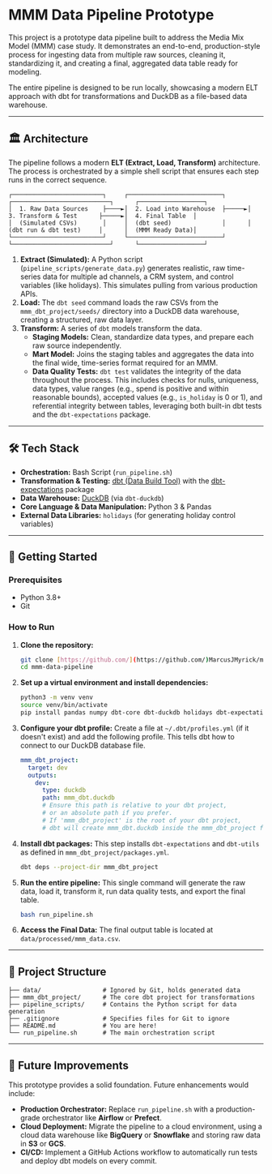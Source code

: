 # MMM Data Pipeline Prototype

This project is a prototype data pipeline built to address the Media Mix Model (MMM) case study. It demonstrates an end-to-end, production-style process for ingesting data from multiple raw sources, cleaning it, standardizing it, and creating a final, aggregated data table ready for modeling.

The entire pipeline is designed to be run locally, showcasing a modern ELT approach with dbt for transformations and DuckDB as a file-based data warehouse.

---

## 🏛️ Architecture

The pipeline follows a modern **ELT (Extract, Load, Transform)** architecture. The process is orchestrated by a simple shell script that ensures each step runs in the correct sequence.

```
┌─────────────────────────┐     ┌──────────────────────────┐      ┌───────────────────────────┐      ┌──────────────────┐
│  1. Raw Data Sources    ├────►│  2. Load into Warehouse  ├─────►│  3. Transform & Test      ├─────►│  4. Final Table  │
│  (Simulated CSVs)       │     │  (dbt seed)              │      │  (dbt run & dbt test)     │      │  (MMM Ready Data)│
└─────────────────────────┘     └──────────────────────────┘      └───────────────────────────┘      └──────────────────┘
```

1.  **Extract (Simulated):** A Python script (`pipeline_scripts/generate_data.py`) generates realistic, raw time-series data for multiple ad channels, a CRM system, and control variables (like holidays). This simulates pulling from various production APIs.
2.  **Load:** The `dbt seed` command loads the raw CSVs from the `mmm_dbt_project/seeds/` directory into a DuckDB data warehouse, creating a structured, raw data layer.
3.  **Transform:** A series of `dbt` models transform the data.
    * **Staging Models:** Clean, standardize data types, and prepare each raw source independently.
    * **Mart Model:** Joins the staging tables and aggregates the data into the final wide, time-series format required for an MMM.
    * **Data Quality Tests:** `dbt test` validates the integrity of the data throughout the process. This includes checks for nulls, uniqueness, data types, value ranges (e.g., spend is positive and within reasonable bounds), accepted values (e.g., `is_holiday` is 0 or 1), and referential integrity between tables, leveraging both built-in dbt tests and the `dbt-expectations` package.
    
---

## 🛠️ Tech Stack

* **Orchestration:** Bash Script (`run_pipeline.sh`)
* **Transformation & Testing:** [dbt (Data Build Tool)](https://www.getdbt.com/) with the [dbt-expectations](https://github.com/calogica/dbt-expectations) package
* **Data Warehouse:** [DuckDB](https://duckdb.org/) (via `dbt-duckdb`)
* **Core Language & Data Manipulation:** Python 3 & Pandas
* **External Data Libraries:** `holidays` (for generating holiday control variables)

---

## 🚀 Getting Started

### Prerequisites

* Python 3.8+
* Git

### How to Run

1.  **Clone the repository:**
    ```bash
    git clone [https://github.com/](https://github.com/)MarcusJMyrick/mmm-data-pipeline.git
    cd mmm-data-pipeline
    ```

2.  **Set up a virtual environment and install dependencies:**
    ```bash
    python3 -m venv venv
    source venv/bin/activate
    pip install pandas numpy dbt-core dbt-duckdb holidays dbt-expectations
    ```

3.  **Configure your dbt profile:**
    Create a file at `~/.dbt/profiles.yml` (if it doesn't exist) and add the following profile. This tells dbt how to connect to our DuckDB database file.
    ```yaml
    mmm_dbt_project:
      target: dev
      outputs:
        dev:
          type: duckdb
          path: mmm_dbt.duckdb 
          # Ensure this path is relative to your dbt project, 
          # or an absolute path if you prefer. 
          # If 'mmm_dbt_project' is the root of your dbt project, 
          # dbt will create mmm_dbt.duckdb inside the mmm_dbt_project folder.
    ```

4.  **Install dbt packages:**
    This step installs `dbt-expectations` and `dbt-utils` as defined in `mmm_dbt_project/packages.yml`.
    ```bash
    dbt deps --project-dir mmm_dbt_project
    ```

5.  **Run the entire pipeline:**
    This single command will generate the raw data, load it, transform it, run data quality tests, and export the final table.
    ```bash
    bash run_pipeline.sh
    ```

6.  **Access the Final Data:**
    The final output table is located at `data/processed/mmm_data.csv`.
    
---

## 📂 Project Structure

```
├── data/                 # Ignored by Git, holds generated data
├── mmm_dbt_project/      # The core dbt project for transformations
├── pipeline_scripts/     # Contains the Python script for data generation
├── .gitignore            # Specifies files for Git to ignore
├── README.md             # You are here!
└── run_pipeline.sh       # The main orchestration script
```

---

## 🔮 Future Improvements

This prototype provides a solid foundation. Future enhancements would include:

* **Production Orchestrator:** Replace `run_pipeline.sh` with a production-grade orchestrator like **Airflow** or **Prefect**.
* **Cloud Deployment:** Migrate the pipeline to a cloud environment, using a cloud data warehouse like **BigQuery** or **Snowflake** and storing raw data in **S3** or **GCS**.
* **CI/CD:** Implement a GitHub Actions workflow to automatically run tests and deploy dbt models on every commit.
